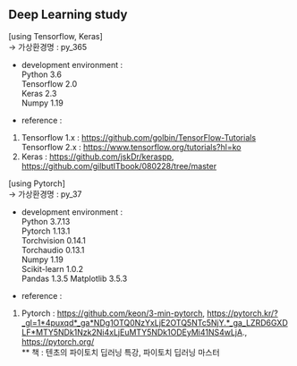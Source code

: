 ## Deep Learning study
[using Tensorflow, Keras]  
-> 가상환경명 : py_365  
  
- development environment :  
Python 3.6  
Tensorflow 2.0  
Keras 2.3   
Numpy 1.19
  
- reference :  
1. Tensorflow 1.x : https://github.com/golbin/TensorFlow-Tutorials  
   Tensorflow 2.x : https://www.tensorflow.org/tutorials?hl=ko
2. Keras : https://github.com/jskDr/keraspp, https://github.com/gilbutITbook/080228/tree/master

[using Pytorch]  
-> 가상환경명 : py_37  
  
- development environment :  
Python 3.7.13  
Pytorch  1.13.1  
Torchvision 0.14.1  
Torchaudio 0.13.1  
Numpy 1.19  
Scikit-learn 1.0.2  
Pandas 1.3.5
Matplotlib 3.5.3
  
- reference :  
1. Pytorch : https://github.com/keon/3-min-pytorch, https://pytorch.kr/?_gl=1*4puxqd*_ga*NDg1OTQ0NzYxLjE2OTQ5NTc5NjY.*_ga_LZRD6GXDLF*MTY5NDk1Nzk2Ni4xLjEuMTY5NDk1ODEyMi41NS4wLjA., https://pytorch.org/  
** 책 : 텐초의 파이토치 딥러닝 특강, 파이토치 딥러닝 마스터  
  
